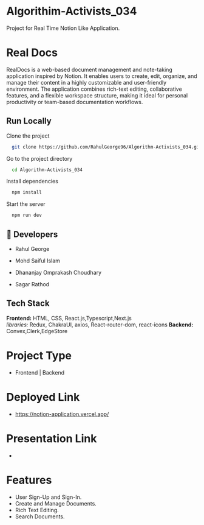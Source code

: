 # Algorithim-Activists_034
Project for Real Time Notion Like Application.

# Real Docs
RealDocs is a web-based document management and note-taking application inspired by Notion. It enables users to create, edit, organize, and manage their content in a highly customizable and user-friendly environment. The application combines rich-text editing, collaborative features, and a flexible workspace structure, making it ideal for personal productivity or team-based documentation workflows.


## Run Locally

Clone the project

```bash
  git clone https://github.com/RahulGeorge96/Algorithm-Activists_034.git
```

Go to the project directory

```bash
  cd Algorithm-Activists_034
```

Install dependencies

```bash
  npm install
```

Start the server

```bash
  npm run dev
```


## 🔗 Developers
- Rahul George

- Mohd Saiful Islam

- Dhananjay Omprakash Choudhary
  
- Sagar Rathod

  
## Tech Stack

**Frontend:** HTML, CSS, React.js,Typescript,Next.js   
*libraries:* Redux, ChakraUI, axios, React-router-dom, react-icons
                                    **Backend:** Convex,Clerk,EdgeStore


# Project Type
- Frontend | Backend

# Deployed Link
- https://notion-application.vercel.app/

# Presentation Link
-
  
# Features 
- User Sign-Up and Sign-In.
- Create and Manage Documents.
- Rich Text Editing.
- Search Documents.





